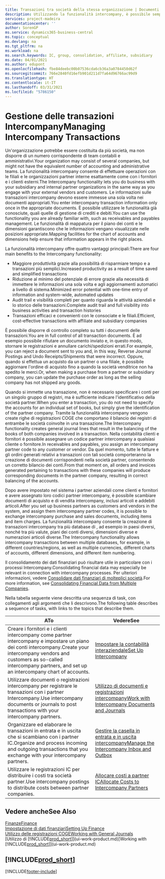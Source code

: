```yaml
---
title: Transazioni tra società della stessa organizzazione | Documenti Microsoft
description: Utilizzando la funzionalità intercompany, è possibile semplificare i processi aziendali e le transazioni tra società all'interno della stessa organizzazione.
services: project-madeira
documentationcenter: ''
author: SorenGP
ms.service: dynamics365-business-central
ms.topic: conceptual
ms.devlang: na
ms.tgt_pltfrm: na
ms.workload: na
ms.search.keywords: IC, group, consolidation, affiliate, subsidiary
ms.date: 04/01/2021
ms.author: edupont
ms.openlocfilehash: fbe84deebc00b07536cda6cb36a3a0784450d62f
ms.sourcegitcommit: 766e2840fd16efb901d211d7fa64d96766ac99d9
ms.translationtype: HT
ms.contentlocale: it-IT
ms.lasthandoff: 03/31/2021
ms.locfileid: "5786150"
---
```

# <a name="managing-intercompany-transactions"></a><span data-ttu-id="66692-103">Gestione delle transazioni Intercompany</span><span class="sxs-lookup"><span data-stu-id="66692-103">Managing Intercompany Transactions</span></span>
<span data-ttu-id="66692-104">Un'organizzazione potrebbe essere costituita da più società, ma non disporre di un numero corrispondente di team contabili e amministrativi.</span><span class="sxs-lookup"><span data-stu-id="66692-104">Your organization may consist of several companies, but might not have the equivalent number of accounting and administrative teams.</span></span> <span data-ttu-id="66692-105">La funzionalità intercompany consente di effettuare operazioni con le filiali e le organizzazioni partner interne esattamente come con i fornitori e i clienti esterni.</span><span class="sxs-lookup"><span data-stu-id="66692-105">The Intercompany functionality lets you do business with your subsidiary and internal partner organizations in the same way as you engage with your external vendors and customers.</span></span> <span data-ttu-id="66692-106">Le informazioni sulle transazioni intercompany devono essere immesse una sola volta nei documenti appropriati.</span><span class="sxs-lookup"><span data-stu-id="66692-106">You enter intercompany transaction information only once in the appropriate documents.</span></span> <span data-ttu-id="66692-107">È possibile utilizzare le funzionalità già conosciute, quali quelle di gestione di crediti e debiti.</span><span class="sxs-lookup"><span data-stu-id="66692-107">You can use the functionality you are already familiar with, such as receivables and payables management.</span></span> <span data-ttu-id="66692-108">Le funzionalità di mappatura per il piano dei conti e le dimensioni garantiscono che le informazioni vengano visualizzate nelle posizioni appropriate.</span><span class="sxs-lookup"><span data-stu-id="66692-108">Mapping facilities for the chart of accounts and dimensions help ensure that information appears in the right places.</span></span>  

<span data-ttu-id="66692-109">La funzionalità intercompany offre quattro vantaggi principali:</span><span class="sxs-lookup"><span data-stu-id="66692-109">There are four main benefits to the Intercompany functionality:</span></span>  

- <span data-ttu-id="66692-110">Maggiore produttività grazie alla possibilità di risparmiare tempo e a transazioni più semplici.</span><span class="sxs-lookup"><span data-stu-id="66692-110">Increased productivity as a result of time saved and simplified transactions</span></span>  
- <span data-ttu-id="66692-111">Riduzione al minimo del potenziale di errore grazie alla necessità di immettere le informazioni una sola volta e agli aggiornamenti automatici a livello di sistema.</span><span class="sxs-lookup"><span data-stu-id="66692-111">Minimized error potential with one-time entry of information and system-wide, automated updates</span></span>  
- <span data-ttu-id="66692-112">Audit trail e visibilità completi per quanto riguarda le attività aziendali e lo storico delle transazioni.</span><span class="sxs-lookup"><span data-stu-id="66692-112">Complete audit trail and full visibility into business activities and transaction histories</span></span>  
- <span data-ttu-id="66692-113">Transazioni efficaci e convenienti con le consociate e le filiali.</span><span class="sxs-lookup"><span data-stu-id="66692-113">Efficient, cost-effective transactions with affiliate and subsidiary companies</span></span>  

<span data-ttu-id="66692-114">È possibile disporre di controllo completo su tutti i documenti delle transazioni.</span><span class="sxs-lookup"><span data-stu-id="66692-114">You are in full control of all transaction documents.</span></span> <span data-ttu-id="66692-115">È ad esempio possibile rifiutare un documento inviato e, in questo modo, stornare le registrazioni e annullare carichi/spedizioni errati.</span><span class="sxs-lookup"><span data-stu-id="66692-115">For example, you can reject a document sent to you and, in this way, Reverse Journal Postings and Undo Receipts/Shipments that were incorrect.</span></span> <span data-ttu-id="66692-116">Oppure, quando si effettua un acquisto da un partner o una filiale, è possibile aggiornare l'ordine di acquisto fino a quando la società venditrice non ha spedito le merci.</span><span class="sxs-lookup"><span data-stu-id="66692-116">Or, when making a purchase from a partner or subsidiary company, you can update the purchase order as long as the selling company has not shipped any goods.</span></span>  

<span data-ttu-id="66692-117">Quando si immette una transazione, non è necessario specificare i conti per un singolo gruppo di registri, ma è sufficiente indicare l'identificativo della società partner.</span><span class="sxs-lookup"><span data-stu-id="66692-117">When you enter a transaction, you do not need to specify the accounts for an individual set of books, but simply give the identification of the partner company.</span></span> <span data-ttu-id="66692-118">Tramite la funzionalità intercompany vengono create righe di registrazioni COGE che comportano il bilancio dei registri di entrambe le società coinvolte in una transazione.</span><span class="sxs-lookup"><span data-stu-id="66692-118">The Intercompany functionality creates general journal lines that result in the balancing of the books of both companies involved in a transaction.</span></span> <span data-ttu-id="66692-119">Nella contabilità clienti e fornitori è possibile assegnare un codice partner intercompany a qualsiasi cliente o fornitore.</span><span class="sxs-lookup"><span data-stu-id="66692-119">In receivables and payables, you assign an intercompany partner code to any customer or vendor.</span></span> <span data-ttu-id="66692-120">Da quel momento, tutte le fatture e gli ordini generati relativi a transazioni con tali società comporteranno la creazione di documenti corrispondenti nella società partner, consentendo un corretto bilancio dei conti.</span><span class="sxs-lookup"><span data-stu-id="66692-120">From that moment on, all orders and invoices generated pertaining to transactions with these companies will produce corresponding documents in the partner company, resulting in correct balancing of the accounts.</span></span>  

 <span data-ttu-id="66692-121">Dopo avere impostato nel sistema i partner aziendali come clienti e fornitori e avere assegnato loro codici partner intercompany, è possibile scambiare documenti di acquisto e di vendita intercompany, inclusi articoli e addebiti articoli.</span><span class="sxs-lookup"><span data-stu-id="66692-121">After you set up business partners as customers and vendors in the system, and assign them intercompany partner codes, it is possible to exchange intercompany purchase and sales documents, including items and item charges.</span></span> <span data-ttu-id="66692-122">La funzionalità intercompany consente la creazione di transazioni intercompany tra più database di , ad esempio in paesi diversi, nonché tra più valute, piani dei conti diversi, dimensioni diverse e numerazioni articoli diverse.</span><span class="sxs-lookup"><span data-stu-id="66692-122">The Intercompany functionality allows intercompany transactions between multiple databases, for example, in different countries/regions, as well as multiple currencies, different charts of accounts, different dimensions, and different item numbering.</span></span>  

<span data-ttu-id="66692-123">Il consolidamento dei dati finanziari può risultare utile in particolare con i processi Intercompany.</span><span class="sxs-lookup"><span data-stu-id="66692-123">Consolidating financial data may especially be relevant in connection with intercompany processes.</span></span> <span data-ttu-id="66692-124">Per ulteriori informazioni, vedere [Consolidare dati finanziari di molteplici società](finance-consolidated-company-reporting.md).</span><span class="sxs-lookup"><span data-stu-id="66692-124">For more information, see [Consolidating Financial Data from Multiple Companies](finance-consolidated-company-reporting.md).</span></span>

<span data-ttu-id="66692-125">Nella tabella seguente viene descritta una sequenza di task, con collegamenti agli argomenti che li descrivono.</span><span class="sxs-lookup"><span data-stu-id="66692-125">The following table describes a sequence of tasks, with links to the topics that describe them.</span></span>

|<span data-ttu-id="66692-126">A</span><span class="sxs-lookup"><span data-stu-id="66692-126">To</span></span> |<span data-ttu-id="66692-127">Vedere</span><span class="sxs-lookup"><span data-stu-id="66692-127">See</span></span>|
|---|---|
|<span data-ttu-id="66692-128">Creare i fornitori e i clienti intercompany come partner intercompany e impostare un piano dei conti intercompany.</span><span class="sxs-lookup"><span data-stu-id="66692-128">Create your intercompany vendors and customers as so-called intercompany partners, and set up an intercompany chart of accounts.</span></span>|[<span data-ttu-id="66692-129">Impostare la contabilità interaziendale</span><span class="sxs-lookup"><span data-stu-id="66692-129">Set Up Intercompany</span></span>](intercompany-how-setup.md)|
|<span data-ttu-id="66692-130">Utilizzare documenti o registrazioni intercompany per registrare le transazioni con i partner Intercompany.</span><span class="sxs-lookup"><span data-stu-id="66692-130">Use intercompany documents or journals to post transactions with your intercompany partners.</span></span>|[<span data-ttu-id="66692-131">Utilizzo di documenti e registrazioni intercompany</span><span class="sxs-lookup"><span data-stu-id="66692-131">Work with Intercompany Documents and Journals</span></span>](intercompany-how-work-documents-journals.md)|
|<span data-ttu-id="66692-132">Organizzare ed elaborare le transazioni in entrata e in uscita che si scambiano con i partner IC.</span><span class="sxs-lookup"><span data-stu-id="66692-132">Organize and process incoming and outgoing transactions that you exchange with your intercompany partners.</span></span>|[<span data-ttu-id="66692-133">Gestire la casella in entrata e in uscita intercompany</span><span class="sxs-lookup"><span data-stu-id="66692-133">Manage the Intercompany Inbox and Outbox</span></span>](intercompany-how-manage-intercompany-inbox.md)|
|<span data-ttu-id="66692-134">Utilizzare le registrazioni IC per distribuire i costi tra società partner.</span><span class="sxs-lookup"><span data-stu-id="66692-134">Use intercompany postings to distribute costs between partner companies.</span></span>|[<span data-ttu-id="66692-135">Allocare costi a partner IC</span><span class="sxs-lookup"><span data-stu-id="66692-135">Allocate Costs to Intercompany Partners</span></span>](intercompany-allocate-costs.md)|

## <a name="see-also"></a><span data-ttu-id="66692-136">Vedere anche</span><span class="sxs-lookup"><span data-stu-id="66692-136">See Also</span></span>
[<span data-ttu-id="66692-137">Finanze</span><span class="sxs-lookup"><span data-stu-id="66692-137">Finance</span></span>](finance.md)  
[<span data-ttu-id="66692-138">Impostazione di dati finanziari</span><span class="sxs-lookup"><span data-stu-id="66692-138">Setting Up Finance</span></span>](finance-setup-finance.md)  
[<span data-ttu-id="66692-139">Utilizzo delle registrazioni COGE</span><span class="sxs-lookup"><span data-stu-id="66692-139">Working with General Journals</span></span>](ui-work-general-journals.md)  
<span data-ttu-id="66692-140">[Utilizzo di [!INCLUDE[prod_short](includes/prod_short.md)]](ui-work-product.md)</span><span class="sxs-lookup"><span data-stu-id="66692-140">[Working with [!INCLUDE[prod_short](includes/prod_short.md)]](ui-work-product.md)</span></span>

## [!INCLUDE[prod_short](includes/free_trial_md.md)]  


[!INCLUDE[footer-include](includes/footer-banner.md)]